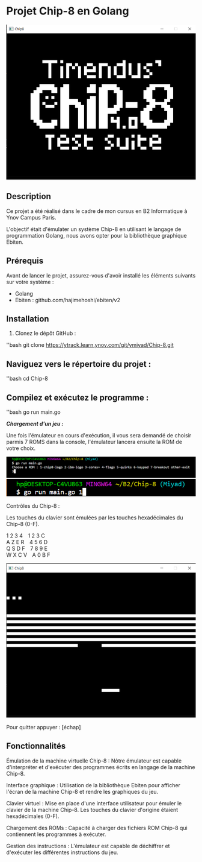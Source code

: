 # Projet Chip-8 en Golang

![Alt text](screenshots/test1.png?raw=true "Logo")

## Description

Ce projet a été réalisé dans le cadre de mon cursus en B2 Informatique à Ynov Campus Paris.

L'objectif était d'émulater un système Chip-8 en utilisant le langage de programmation Golang, nous avons opter pour la bibliothèque graphique Ebiten.

## Prérequis

Avant de lancer le projet, assurez-vous d'avoir installé les éléments suivants sur votre système :

- Golang
- Ebiten : github.com/hajimehoshi/ebiten/v2

## Installation

1. Clonez le dépôt GitHub :

''bash
git clone https://ytrack.learn.ynov.com/git/ymiyad/Chip-8.git

## Naviguez vers le répertoire du projet :

''bash
cd Chip-8

## Compilez et exécutez le programme :

''bash
go run main.go

***Chargement d'un jeu :***

Une fois l'émulateur en cours d'exécution, il vous sera demandé de choisir parmis 7 ROMS dans la console, l'émulateur lancera ensuite la ROM de votre choix.

![Alt text](screenshots/launch.png?raw=true "Launch") ![Alt text](screenshots/secretLaunch.png?raw=true "Code launch")


Contrôles du Chip-8 :

Les touches du clavier sont émulées par les touches hexadécimales du Chip-8 (0-F).

1 2 3 4&emsp;1 2 3 C<br />
A Z E R&emsp;4 5 6 D<br />
Q S D F&emsp;7 8 9 E<br />
W X C V&emsp;A 0 B F<br />

![Alt text](screenshots/breakout.png?raw=true "Game")

Pour quitter appuyer : [échap]

## Fonctionnalités

Émulation de la machine virtuelle Chip-8 : Nôtre émulateur est capable d'interpréter et d'exécuter des programmes écrits en langage de la machine Chip-8.

Interface graphique : Utilisation de la bibliothèque Ebiten pour afficher l'écran de la machine Chip-8 et rendre les graphiques du jeu.

Clavier virtuel : Mise en place d'une interface utilisateur pour émuler le clavier de la machine Chip-8. Les touches du clavier d'origine étaient hexadécimales (0-F).

Chargement des ROMs : Capacité à charger des fichiers ROM Chip-8 qui contiennent les programmes à exécuter.

Gestion des instructions : L'émulateur est capable de déchiffrer et d'exécuter les différentes instructions du jeu.


